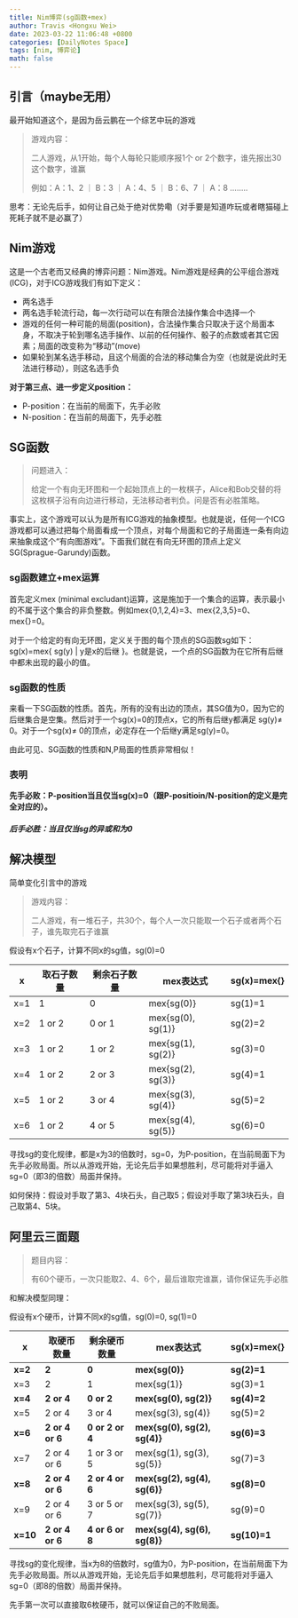 ```yaml
---
title: Nim博弈(sg函数+mex)
author: Travis <Hongxu Wei>
date: 2023-03-22 11:06:48 +0800
categories: [DailyNotes Space]
tags: [nim, 博弈论]
math: false
---
```




## 引言（maybe无用）

最开始知道这个，是因为岳云鹏在一个综艺中玩的游戏

> 游戏内容：
>
> 二人游戏，从1开始，每个人每轮只能顺序报1个 or 2个数字，谁先报出30这个数字，谁赢
>
> 例如：A：1、2	｜ 	B：3	｜ 	A：4、5	｜	B：6、7	｜	A：8	........

思考：无论先后手，如何让自己处于绝对优势嘞（对手要是知道咋玩或者瞎猫碰上死耗子就不是必赢了）



## Nim游戏

这是一个古老而又经典的博弈问题：Nim游戏。Nim游戏是经典的公平组合游戏(ICG)，对于ICG游戏我们有如下定义：

- 两名选手
- 两名选手轮流行动，每一次行动可以在有限合法操作集合中选择一个
- 游戏的任何一种可能的局面(position)，合法操作集合只取决于这个局面本身，不取决于轮到哪名选手操作、以前的任何操作、骰子的点数或者其它因素；局面的改变称为“移动”(move)
- 如果轮到某名选手移动，且这个局面的合法的移动集合为空（也就是说此时无法进行移动），则这名选手负



**对于第三点、进一步定义position：**

- P-position：在当前的局面下，先手必败
- N-position：在当前的局面下，先手必胜



## SG函数

> 问题进入：
>
> 给定一个有向无环图和一个起始顶点上的一枚棋子，Alice和Bob交替的将这枚棋子沿有向边进行移动，无法移动者判负。问是否有必胜策略。



事实上，这个游戏可以认为是所有ICG游戏的抽象模型。也就是说，任何一个ICG游戏都可以通过把每个局面看成一个顶点，对每个局面和它的子局面连一条有向边来抽象成这个“有向图游戏”。下面我们就在有向无环图的顶点上定义SG(Sprague-Garundy)函数。

### sg函数建立+mex运算

首先定义mex (minimal excludant)运算，这是施加于一个集合的运算，表示最小的不属于这个集合的非负整数。例如mex{0,1,2,4}=3、mex{2,3,5}=0、mex{}=0。

对于一个给定的有向无环图，定义关于图的每个顶点的SG函数sg如下：sg(x)=mex{ sg(y) | y是x的后继 }。也就是说，一个点的SG函数为在它所有后继中都未出现的最小的值。

### sg函数的性质

来看一下SG函数的性质。首先，所有的没有出边的顶点，其SG值为0，因为它的后继集合是空集。然后对于一个sg(x)=0的顶点x，它的所有后继y都满足 sg(y)≠ 0。对于一个sg(x)≠ 0的顶点，必定存在一个后继y满足sg(y)=0。

由此可见、SG函数的性质和N,P局面的性质非常相似！

### 表明

**先手必败：P-position当且仅当sg(x)=0（跟P-positioin/N-position的定义是完全对应的）。**

##### 后手必胜：当且仅当sg的异或和为0



## 解决模型

简单变化引言中的游戏

> 游戏内容：
>
> 二人游戏，有一堆石子，共30个，每个人一次只能取一个石子或者两个石子，谁先取完石子谁赢



假设有x个石子，计算不同x的sg值，sg(0)=0

| x    | 取石子数量 | 剩余石子数量 | mex表达式         | sg(x)=mex{} |
| ---- | ---------- | ------------ | ----------------- | ----------- |
| x=1  | 1          | 0            | mex{sg(0)}        | sg(1)=1     |
| x=2  | 1 or 2     | 0 or 1       | mex{sg(0), sg(1)} | sg(2)=2     |
| x=3  | 1 or 2     | 1 or 2       | mex{sg(1), sg(2)} | sg(3)=0     |
| x=4  | 1 or 2     | 2 or 3       | mex{sg(2), sg(3)} | sg(4)=1     |
| x=5  | 1 or 2     | 3 or 4       | mex{sg(3), sg(4)} | sg(5)=2     |
| x=6  | 1 or 2     | 4 or 5       | mex{sg(4), sg(5)} | sg(6)=0     |

寻找sg的变化规律，都是x为3的倍数时，sg=0，为P-position，在当前局面下为先手必败局面。所以从游戏开始，无论先后手如果想胜利，尽可能将对手逼入sg=0（即3的倍数）局面并保持。

如何保持：假设对手取了第3、4块石头，自己取5；假设对手取了第3块石头，自己取第4、5块。



## 阿里云三面题

> 题目内容：
>
> 有60个硬币，一次只能取2、4、6个，最后谁取完谁赢，请你保证先手必胜



和解决模型同理：

假设有x个硬币，计算不同x的sg值，sg(0)=0, sg(1)=0

| x        | 取硬币数量      | 剩余硬币数量    | mex表达式                    | sg(x)=mex{}  |
| -------- | --------------- | --------------- | ---------------------------- | ------------ |
| **x=2**  | **2**           | **0**           | **mex{sg(0)}**               | **sg(2)=1**  |
| x=3      | 2               | 1               | mex{sg(1)}                   | sg(3)=1      |
| **x=4**  | **2 or 4**      | **0 or 2**      | **mex{sg(0), sg(2)}**        | **sg(4)=2**  |
| x=5      | 2 or 4          | 3 or 4          | mex{sg(3), sg(4)}            | sg(5)=2      |
| **x=6**  | **2 or 4 or 6** | **0 or 2 or 4** | **mex{sg(0), sg(2), sg(4)}** | **sg(6)=3**  |
| x=7      | 2 or 4 or 6     | 1 or 3 or 5     | mex{sg(1), sg(3), sg(5)}     | sg(7)=3      |
| **x=8**  | **2 or 4 or 6** | **2 or 4 or 6** | **mex{sg(2), sg(4), sg(6)}** | **sg(8)=0**  |
| x=9      | 2 or 4 or 6     | 3 or 5 or 7     | mex{sg(3), sg(5), sg(7)}     | sg(9)=0      |
| **x=10** | **2 or 4 or 6** | **4 or 6 or 8** | **mex{sg(4), sg(6), sg(8)}** | **sg(10)=1** |
寻找sg的变化规律，当x为8的倍数时，sg值为0，为P-position，在当前局面下为先手必败局面。所以从游戏开始，无论先后手如果想胜利，尽可能将对手逼入sg=0（即8的倍数）局面并保持。

先手第一次可以直接取6枚硬币，就可以保证自己的不败局面。
